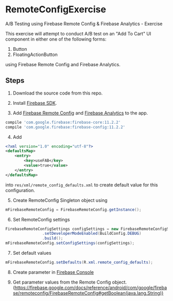 # RemoteConfigExercise
A/B Testing using Firebase Remote Config &amp; Firebase Analytics - Exercise

This exercise will attempt to conduct A/B test on an "Add To Cart" UI component in either one of the following forms:
1. Button
2. FloatingActionButton

using Firebase Remote Config and Firebase Analytics.

## Steps
1. Download the source code from this repo.

2. Install [Firebase SDK](https://firebase.google.com/docs/android/setup).

3. Add [Firebase Remote Config](https://firebase.google.com/docs/remote-config/use-config-android) and [Firebase Analytics](https://firebase.google.com/docs/analytics/android/start/) to the app.

```groovy
compile 'com.google.firebase:firebase-core:11.2.2'
compile 'com.google.firebase:firebase-config:11.2.2'
```

4. Add
```xml
<?xml version="1.0" encoding="utf-8"?>
<defaultsMap>
    <entry>
        <key>useFAB</key>
        <value>true</value>
    </entry>
</defaultsMap>
```
into ```res/xml/remote_config_defaults.xml``` to create default value for this configuration.

5. Create RemoteConfig Singleton object using
```Java
mFirebaseRemoteConfig = FirebaseRemoteConfig.getInstance();
```

6. Set RemoteConfig settings
```Java
FirebaseRemoteConfigSettings configSettings = new FirebaseRemoteConfigSettings.Builder()
                .setDeveloperModeEnabled(BuildConfig.DEBUG)
                .build();
mFirebaseRemoteConfig.setConfigSettings(configSettings);
```

7. Set default values
```Java
mFirebaseRemoteConfig.setDefaults(R.xml.remote_config_defaults);
```

8. Create parameter in [Firebase Console](https://console.firebase.google.com/u/0/)

9. Get parameter values from the Remote Config object. (https://firebase.google.com/docs/reference/android/com/google/firebase/remoteconfig/FirebaseRemoteConfig#getBoolean(java.lang.String))
